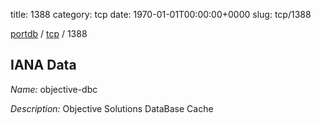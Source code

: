 title: 1388
category: tcp
date: 1970-01-01T00:00:00+0000
slug: tcp/1388

[portdb](/) / [tcp](/category/tcp.html) / 1388


## IANA Data

_Name:_ objective-dbc

_Description:_ Objective Solutions DataBase Cache

